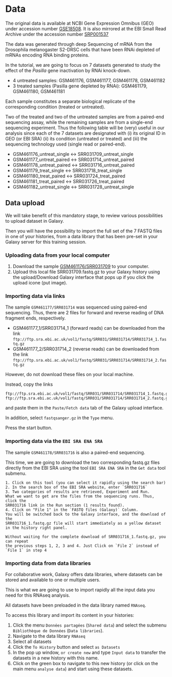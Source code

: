 # Data

The original data is available at NCBI Gene Expression Omnibus (GEO)
under accession number [GSE18508](https://www.ncbi.nlm.nih.gov/geo/query/acc.cgi?acc=GSE18508).
It is also mirrored at the EBI Small Read Archive under the accession number
[SRP001537](https://www.ebi.ac.uk/ena/data/view/SRP001537)

The data was generated through deep Sequencing of mRNA from the Drosophila melanogaster
S2-DRSC cells that have been RNAi depleted of mRNAs encoding RNA binding proteins.

In the tutorial, we are going to focus on 7 datasets generated to study the effect of the
*Pasilla* gene inactivation by RNAi knock-down.

- 4 untreated samples: GSM461176, GSM461177, GSM461178, GSM461182
- 3 treated samples (Pasilla gene depleted by RNAi): GSM461179, GSM461180, GSM461181 

Each sample constitutes a separate biological replicate of the corresponding condition
(treated or untreated).

Two of the treated and two of the untreated samples are from a paired-end sequencing assay,
while the remaining samples are from a single-end sequencing experiment. Thus the following
table will be (very) useful in our analysis since each of the 7 datasets are designated
with (i) its original ID in GEO (or EBI SRA) (ii)  its condition (untreated or treated)
and (iii) the sequencing technology used (single read or paired-end).

- GSM461176_untreat_single <-> SRR031709_untreat_single
- GSM461177_untreat_paired <-> SRR031714_untreat_paired
- GSM461178_untreat_paired <-> SRR031716_untreat_paired
- GSM461179_treat_single <-> SRR031718_treat_single
- GSM461180_treat_paired <-> SRR031724_treat_paired
- GSM461181_treat_paired <-> SRR031726_treat_paired
- GSM461182_untreat_single <-> SRR031728_untreat_single

## Data upload

We will take benefit of this mandatory stage, to review various possibilities to upload
dataset in Galaxy.

Then you will have the possibility to import the full set of the 7 FASTQ files in one of your
histories, from a data library that has been pre-set in your Galaxy server for this training
session.

### Uploading data from your local computer

1. Download the sample [GSM461176/SRR031709](ftp://ftp.sra.ebi.ac.uk/vol1/fastq/SRR031/SRR031709/SRR031709.fastq.gz) to your
computer.
2. Upload this local file SRR031709.fastq.gz to your Galaxy history using the upload/Download
Galaxy interface that pops up if you click the upload icone (put image).

### Importing data via links

The sample `GSM461177/SRR031714` was sequenced using paired-end sequencing. Thus, there are 2 files for forward
and reverse reading of DNA fragment ends, respectively.

- GSM461177_1/SRR031714_1 (forward reads) can be downloaded from the link
`ftp://ftp.sra.ebi.ac.uk/vol1/fastq/SRR031/SRR031714/SRR031714_1.fastq.gz`
- GSM461177_2/SRR031714_2 (reverse reads) can be downloaded from the link
`ftp://ftp.sra.ebi.ac.uk/vol1/fastq/SRR031/SRR031714/SRR031714_2.fastq.gz`

However, do not download these files on your local machine.

Instead, copy the links

    ftp://ftp.sra.ebi.ac.uk/vol1/fastq/SRR031/SRR031714/SRR031714_1.fastq.gz
    ftp://ftp.sra.ebi.ac.uk/vol1/fastq/SRR031/SRR031714/SRR031714_2.fastq.gz

and paste them in the `Paste/Fetch data` tab of the Galaxy upload interface.

In addition, select `fastqsanger.gz` in the `Type` menu.

Press the start button.

### Importing data via the `EBI SRA ENA SRA`

The sample `GSM461178/SRR031716` is also a paired-end sequencing.

This time, we are going to download the two corresponding fastq.gz files directly from
the EBI SRA using the tool `EBI SRA ENA SRA` in the `Get data` tool submenu.

    1. Click on this tool (you can select it rapidly using the search bar)
    2. In the search box of the EBI SRA website, enter `SRR031716`
    3. Two categories of results are retrieved, Experiment and Run.
    What we want to get are the files from the sequencing runs. Thus, click the
    SRR031716 link in the Run section (1 results found).
    4. Click on "File 1" in the `FASTQ files (Galaxy)` Column.
    You will be switched back to the Galaxy interface, and the download of the
    SRR031716_1.fastq.gz file will start immediately as a yellow dataset in the history right panel.
    
    Without waiting for the complete download of SRR031716_1.fastq.gz, you can repeat
    the previous steps 1, 2, 3 and 4. Just Click on `File 2` instead of `File 1` in step 4
    
### Importing data from data libraries

For collaborative work, Galaxy offers data libraries, where datasets can be stored and
available to one or multiple users.

This is what we are going to use to import rapidly all the input data you need for this RNAseq
analysis.

All datasets have been preloaded in the data library named `RNAseq`.

To access this library and import its content in your histories:

1. Click the menu `Données partagées` (`Shared data`) and select the submenu
`Bibliothèque de Données` (`Data libraries`).
2. Navigate to the data library `RNAseq`
3. Select all datasets
4. Click the `To History` button and select `as Datasets`
5. In the pop up window, `or create new` and type `Input data` to transfer the datasets
in a new history with this name.
6. Click on the green box to navigate to this new history (or click on the main menu `analyse data`)
and start using these datasets.
